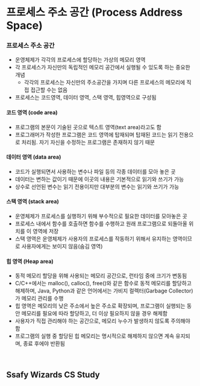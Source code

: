 # 프로세스 주소 공간 (Process Address Space)

### 프로세스 주소 공간
- 운영체제가 각각의 프로세스에 할당하는 가상의 메모리 영역
- 각 프로세스가 자신만의 독립적인 메모리 공간에서 실행될 수 있도록 하는 중요한 개념
    - 각각의 프로세스는 자신만의 주소공간을 가지며 다른 프로세스의 메모리에 직접 접근할 수는 없음
- 프로세스는 코드영역, 데이터 영역, 스택 영역, 힙영역으로 구성됨

#### 코드 영역 (code area)
- 프로그램의 본문이 기술된 곳으로 텍스트 영역(text area)라고도 함
- 프로그래머가 작성한 프로그램은 코드 영역에 탑재되며 탑재된 코드는 읽기 전용으로 처리됨. 자기 자신을 수정하는 프로그램은 존재하지 않기 때문


#### 데이터 영역 (data area)
- 코드가 실행되면서 사용하는 변수나 파일 등의 각종 데이터를 모아 놓은 곳
- 데이터는 변하는 값이기 때문에 이곳의 내용은 기본적으로 읽기와 쓰기가 가능
- 상수로 선언된 변수는 읽기 전용이지만 대부분의 변수는 읽기와 쓰기가 가능

#### 스택 영역 (stack area)
- 운영체제가 프로세스를 실행하기 위해 부수적으로 필요한 데이터를 모아놓은 곳
- 프로세스 내에서 함수를 호출하면 함수를 수행하고 원래 프로그램으로 되돌아올 위치를 이 영역에 저장
- 스택 영역은 운영체제가 사용자의 프로세스를 작동하기 위해서 유지하는 영역이므로 사용자에게는 보이지 않음(숨김 영역)

#### 힙 영역 (Heap area)
- 동적 메모리 할당을 위해 사용되는 메모리 공간으로, 런타임 중에 크기가 변동됨
- C/C++에서는 malloc(), calloc(), free()와 같은 함수로 동적 메모리를 할당하고 해제하며, Java, Python과 같은 언어에서는 가비지 컬렉터(Garbage Collector)가 메모리 관리를 수행
- 힙 영역은 메모리의 낮은 주소에서 높은 주소로 확장되며, 프로그램이 실행되는 동안 메모리를 필요에 따라 할당하고, 더 이상 필요하지 않을 경우 해제함
- 사용자가 직접 관리해야 하는 공간으로, 메모리 누수가 발생하지 않도록 주의해야 함
- 프로그램의 실행 중 할당된 힙 메모리는 명시적으로 해제하지 않으면 계속 유지되며, 종료 후에야 반환됨

<br>

## Ssafy Wizards CS Study

<br>